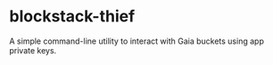 # blockstack-thief
A simple command-line utility to interact with Gaia buckets using app private keys.

